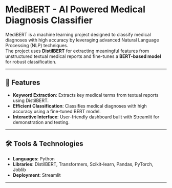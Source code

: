 # MediBERT - AI Powered Medical Diagnosis Classifier

MediBERT is a machine learning project designed to classify medical diagnoses with high accuracy by leveraging advanced Natural Language Processing (NLP) techniques.  
The project uses **DistilBERT** for extracting meaningful features from unstructured textual medical reports and fine-tunes a **BERT-based model** for robust classification.

---

## 🚀 Features
- **Keyword Extraction**: Extracts key medical terms from textual reports using DistilBERT.  
- **Efficient Classification**: Classifies medical diagnoses with high accuracy using a fine-tuned BERT model.  
- **Interactive Interface**: User-friendly dashboard built with Streamlit for demonstration and testing.  

---

## 🛠️ Tools & Technologies
- **Languages**: Python  
- **Libraries**: DistilBERT, Transformers, Scikit-learn, Pandas, PyTorch, Joblib  
- **Deployment**: Streamlit  

---
